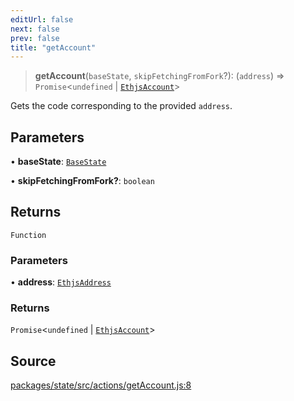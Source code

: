 ```yaml
---
editUrl: false
next: false
prev: false
title: "getAccount"
---
```


> **getAccount**(`baseState`, `skipFetchingFromFork`?): (`address`) => `Promise`\<`undefined` \| [`EthjsAccount`](/reference/tevm/utils/classes/ethjsaccount/)\>

Gets the code corresponding to the provided `address`.

## Parameters

• **baseState**: [`BaseState`](/reference/tevm/state/type-aliases/basestate/)

• **skipFetchingFromFork?**: `boolean`

## Returns

`Function`

### Parameters

• **address**: [`EthjsAddress`](/reference/tevm/utils/classes/ethjsaddress/)

### Returns

`Promise`\<`undefined` \| [`EthjsAccount`](/reference/tevm/utils/classes/ethjsaccount/)\>

## Source

[packages/state/src/actions/getAccount.js:8](https://github.com/evmts/tevm-monorepo/blob/main/packages/state/src/actions/getAccount.js#L8)
